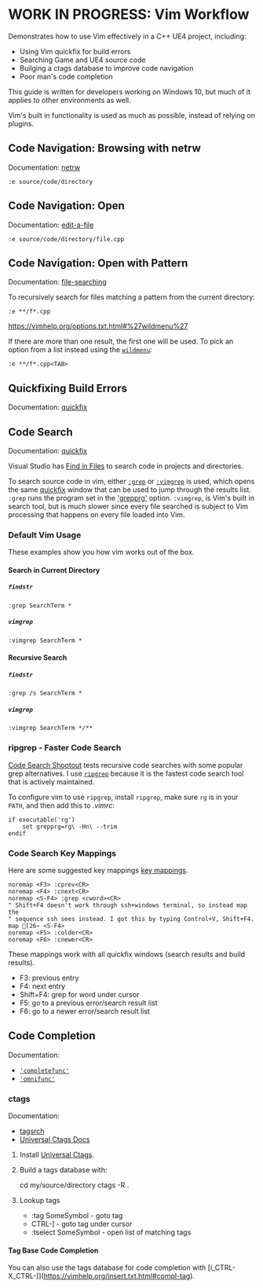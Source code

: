 # WORK IN PROGRESS: Vim Workflow
Demonstrates how to use Vim effectively in a C++ UE4 project, including:

- Using Vim quickfix for build errors
- Searching Game and UE4 source code
- Builging a ctags database to improve code navigation
- Poor man's code completion

This guide is written for developers working on Windows 10, but much of it
applies to other environments as well.

Vim's built in functionality is used as much as possible, instead of relying on plugins.

## Code Navigation: Browsing with netrw

Documentation: [netrw](https://vimhelp.org/pi_netrw.txt.html)

```vim
:e source/code/directory
```

## Code Navigation: Open

Documentation: [edit-a-file](https://vimhelp.org/editing.txt.html#edit-a-file)

```
:e source/code/directory/file.cpp
```

## Code Navigation: Open with Pattern

Documentation: [file-searching](https://vimhelp.org/editing.txt.html#file-searching)

To recursively search for files matching a pattern from the current directory:

```
:e **/f*.cpp
```

https://vimhelp.org/options.txt.html#%27wildmenu%27


If there are more than one result, the first one will be used. To pick an option from a list instead using the [`wildmenu`](https://vimhelp.org/options.txt.html#%27wildmenu%27):

```
:e **/f*.cpp<TAB>
```

## Quickfixing Build Errors

Documentation: [quickfix](https://vimhelp.org/quickfix.txt.html)


## Code Search

Documentation: [quickfix](https://vimhelp.org/quickfix.txt.html)

Visual Studio has [Find in
Files](https://docs.microsoft.com/en-us/visualstudio/ide/find-in-files) to
search code in projects and directories.

To search source code in vim, either
[`:grep`](https://vimhelp.org/quickfix.txt.html#grep) or
[`:vimgrep`](https://vimhelp.org/quickfix.txt.html#%3Avimgrep) is used, which
opens the same [quickfix](https://vimhelp.org/quickfix.txt.html#quickfix)
window that can be used to jump through the results list. `:grep` runs the
program set in the
['grepprg'](https://vimhelp.org/options.txt.html#%27grepprg%27) option.
`:vimgrep`, is Vim's built in search tool, but is much slower since every file
searched is subject to Vim processing that happens on every file loaded into
Vim.

### Default Vim Usage
These examples show you how vim works out of the box.

#### Search in Current Directory

##### `findstr`

```vim
:grep SearchTerm *
```

##### `vimgrep`

``` vim
:vimgrep SearchTerm *
```

#### Recursive Search

##### `findstr`

``` vim
:grep /s SearchTerm *
```

##### `vimgrep`

``` vim
:vimgrep SearchTerm */**
```

### ripgrep - Faster Code Search

[Code Search Shootout](https://github.com/drichardson/CodeSearchShootout) tests
recursive code searches with some popular grep alternatives. I use
[`ripgrep`](https://github.com/BurntSushi/ripgrep) because it is the fastest
code search tool that is actively maintained.

To configure vim to use `ripgrep`, install `ripgrep`, make sure `rg` is in your
`PATH`, and then add this to *.vimrc*:

``` vim
if executable('rg')
    set grepprg=rg\ -Hn\ --trim
endif
``` 

### Code Search Key Mappings
Here are some suggested key mappings [key mappings](https://vimhelp.org/map.txt.html).

``` vim
noremap <F3> :cprev<CR>
noremap <F4> :cnext<CR>
noremap <S-F4> :grep <cword><CR>
" Shift+F4 doesn't work through ssh+windows terminal, so instead map the
" sequence ssh sees instead. I got this by typing Control+V, Shift+F4.
map [26~ <S-F4>
noremap <F5> :colder<CR>
noremap <F6> :cnewer<CR>
```

These mappings work with all quickfix windows (search results and build results).

- F3: previous entry
- F4: next entry
- Shift+F4: grep for word under cursor
- F5: go to a previous error/search result list
- F6: go to a newer error/search result list


## Code Completion

Documentation:

- [`'completefunc'`](https://vimhelp.org/options.txt.html#%27completefunc%27)
- [`'omnifunc'`](https://vimhelp.org/options.txt.html#%27omnifunc%27)

### ctags

Documentation:

- [tagsrch](https://vimhelp.org/tagsrch.txt.html)
- [Universal Ctags Docs](https://docs.ctags.io/en/latest/)

1. Install [Universal Ctags](https://github.com/universal-ctags/ctags).
2. Build a tags database with:

    cd my/source/directory
    ctags -R .

3. Lookup tags
    - :tag SomeSymbol - goto tag
    - CTRL-] - goto tag under cursor
    - :tselect SomeSymbol - open list of matching tags

#### Tag Base Code Completion

You can also use the tags database for code completion with
[i_CTRL-X_CTRL-]](https://vimhelp.org/insert.txt.html#compl-tag).


